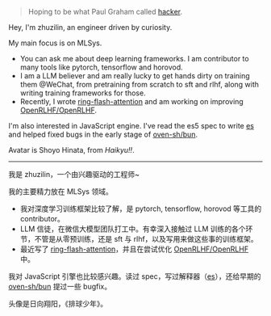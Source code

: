> Hoping to be what Paul Graham called [hacker](http://www.paulgraham.com/hp.html).

Hey, I'm zhuzilin, an engineer driven by curiosity.

My main focus is on MLSys.

- You can ask me about deep learning frameworks. I am contributor to many tools like pytorch, tensorflow and horovod.
- I am a LLM believer and am really lucky to get hands dirty on training them @WeChat, from pretraining from scratch to sft and rlhf, along with writing training frameworks for those.
- Recently, I wrote [ring-flash-attention](https://github.com/zhuzilin/ring-flash-attention) and am working on improving [OpenRLHF/OpenRLHF](https://github.com/OpenRLHF/OpenRLHF).

I'm also interested in JavaScript engine. I've read the es5 spec to write [es](https://github.com/zhuzilin/es) and helped fixed bugs in the early stage of [oven-sh/bun](https://github.com/oven-sh/bun).

Avatar is Shoyo Hinata, from _Haikyu!!_.

---

我是 zhuzilin，一个由兴趣驱动的工程师~

我的主要精力放在 MLSys 领域。

- 我对深度学习训练框架比较了解，是 pytorch, tensorflow, horovod 等工具的 contributor。
- LLM 信徒，在微信大模型团队打工中。有幸深入接触过 LLM 训练的各个环节，不管是从零预训练，还是 sft 与 rlhf，以及写用来做这些事的训练框架。
- 最近写了 [ring-flash-attention](https://github.com/zhuzilin/ring-flash-attention)，并且在尝试优化 [OpenRLHF/OpenRLHF](https://github.com/OpenRLHF/OpenRLHF) 中。

我对 JavaScript 引擎也比较感兴趣。读过 spec，写过解释器（[es](https://github.com/zhuzilin/es)），还给早期的 [oven-sh/bun](https://github.com/oven-sh/bun) 提过一些 bugfix。

头像是日向翔阳，《排球少年》。
